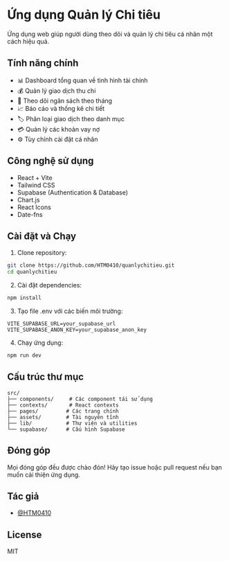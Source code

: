 # Ứng dụng Quản lý Chi tiêu

Ứng dụng web giúp người dùng theo dõi và quản lý chi tiêu cá nhân một cách hiệu quả.

## Tính năng chính

- 📊 Dashboard tổng quan về tình hình tài chính
- 💰 Quản lý giao dịch thu chi
- 📅 Theo dõi ngân sách theo tháng
- 📈 Báo cáo và thống kê chi tiết
- 🏷️ Phân loại giao dịch theo danh mục
- 💳 Quản lý các khoản vay nợ
- ⚙️ Tùy chỉnh cài đặt cá nhân

## Công nghệ sử dụng

- React + Vite
- Tailwind CSS
- Supabase (Authentication & Database)
- Chart.js
- React Icons
- Date-fns

## Cài đặt và Chạy

1. Clone repository:
```bash
git clone https://github.com/HTM0410/quanlychitieu.git
cd quanlychitieu
```

2. Cài đặt dependencies:
```bash
npm install
```

3. Tạo file .env với các biến môi trường:
```env
VITE_SUPABASE_URL=your_supabase_url
VITE_SUPABASE_ANON_KEY=your_supabase_anon_key
```

4. Chạy ứng dụng:
```bash
npm run dev
```

## Cấu trúc thư mục

```
src/
├── components/     # Các component tái sử dụng
├── contexts/       # React contexts
├── pages/         # Các trang chính
├── assets/        # Tài nguyên tĩnh
├── lib/           # Thư viện và utilities
└── supabase/      # Cấu hình Supabase
```

## Đóng góp

Mọi đóng góp đều được chào đón! Hãy tạo issue hoặc pull request nếu bạn muốn cải thiện ứng dụng.

## Tác giả

- [@HTM0410](https://github.com/HTM0410)

## License

MIT 